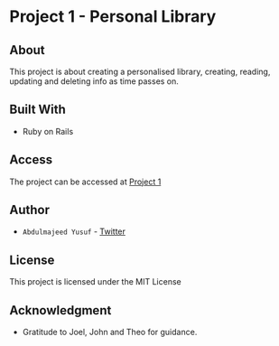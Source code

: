 # Project 1 - Personal Library

## About

This project is about creating a personalised library, creating, reading, updating and deleting info as time passes on.

## Built With
* Ruby on Rails

## Access
The project can be accessed at [Project 1](https://project-one-ga.herokuapp.com/)


## Author

* `Abdulmajeed Yusuf` - [Twitter](http:twitter.com/oolakunle)

## License

This project is licensed under the MIT License

## Acknowledgment
* Gratitude to Joel, John and Theo for guidance.
